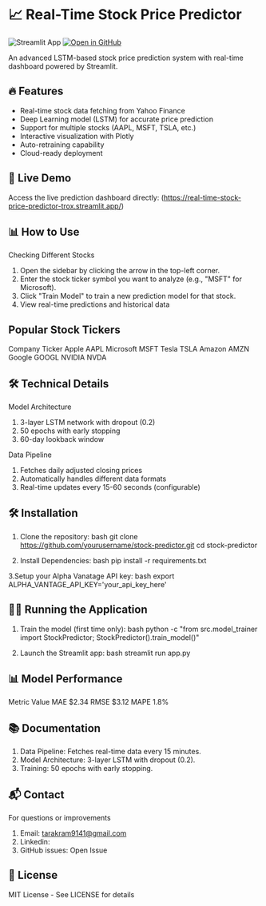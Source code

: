 # 📈 Real-Time Stock Price Predictor

![Streamlit App](https://static.streamlit.io/badges/streamlit_badge_black_white.svg)
[![Open in GitHub](https://img.shields.io/badge/GitHub-View%20Source-blue)](https://github.com/yourusername/stock-predictor)

An advanced LSTM-based stock price prediction system with real-time dashboard powered by Streamlit.

## 🔥 Features

- Real-time stock data fetching from Yahoo Finance
- Deep Learning model (LSTM) for accurate price prediction
- Support for multiple stocks (AAPL, MSFT, TSLA, etc.)
- Interactive visualization with Plotly
- Auto-retraining capability
- Cloud-ready deployment

## 🚀 Live Demo

Access the live prediction dashboard directly:
(https://real-time-stock-price-predictor-trox.streamlit.app/)

## 📊 How to Use
 
Checking Different Stocks

1. Open the sidebar by clicking the arrow in the top-left corner.
2. Enter the stock ticker symbol you want to analyze (e.g., "MSFT" for Microsoft).
3. Click "Train Model" to train a new prediction model for that stock.
4. View real-time predictions and historical data

## Popular Stock Tickers

Company	Ticker
Apple	AAPL
Microsoft	MSFT
Tesla	TSLA
Amazon	AMZN
Google	GOOGL
NVIDIA	NVDA

## 🛠️ Technical Details

Model Architecture
 1. 3-layer LSTM network with dropout (0.2)
 2. 50 epochs with early stopping
 3. 60-day lookback window

Data Pipeline
1. Fetches daily adjusted closing prices
2. Automatically handles different data formats
3. Real-time updates every 15-60 seconds (configurable)

## 🛠️ Installation

1. Clone the repository:
bash
git clone https://github.com/yourusername/stock-predictor.git
cd stock-predictor

2. Install Dependencies:
bash
pip install -r requirements.txt

3.Setup your Alpha Vanatage API key:
bash
export ALPHA_VANTAGE_API_KEY='your_api_key_here'

## 🏃‍♂️ Running the Application

1. Train the model (first time only):
bash
python -c "from src.model_trainer import StockPredictor; StockPredictor().train_model()"

2. Launch the Streamlit app:
bash
streamlit run app.py

## 📊 Model Performance
Metric	Value
MAE	$2.34
RMSE	$3.12
MAPE	1.8%

## 📚 Documentation

1. Data Pipeline: Fetches real-time data every 15 minutes.
2. Model Architecture: 3-layer LSTM with dropout (0.2).
3. Training: 50 epochs with early stopping.

## 📬 Contact
For questions or improvements

1. Email: tarakram9141@gmail.com
2. Linkedin: 
3. GitHub issues: Open Issue

## 📜 License

MIT License - See LICENSE for details


